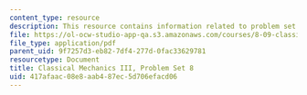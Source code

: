 ```yaml
---
content_type: resource
description: This resource contains information related to problem set 8.
file: https://ol-ocw-studio-app-qa.s3.amazonaws.com/courses/8-09-classical-mechanics-iii-fall-2014/417afaac08e8aab487ec5d706efacd06_MIT8_09F14_pset8.pdf
file_type: application/pdf
parent_uid: 9f7257d3-eb82-7df4-277d-0fac33629781
resourcetype: Document
title: Classical Mechanics III, Problem Set 8
uid: 417afaac-08e8-aab4-87ec-5d706efacd06
---
```

